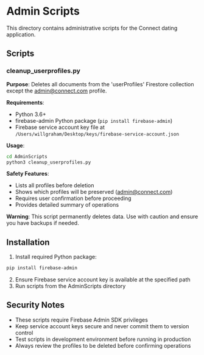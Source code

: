 # Admin Scripts

This directory contains administrative scripts for the Connect dating application.

## Scripts

### cleanup_userprofiles.py

**Purpose**: Deletes all documents from the 'userProfiles' Firestore collection except the admin@connect.com profile.

**Requirements**:
- Python 3.6+
- firebase-admin Python package (`pip install firebase-admin`)
- Firebase service account key file at `/Users/willgraham/Desktop/keys/firebase-service-account.json`

**Usage**:
```bash
cd AdminScripts
python3 cleanup_userprofiles.py
```

**Safety Features**:
- Lists all profiles before deletion
- Shows which profiles will be preserved (admin@connect.com)
- Requires user confirmation before proceeding
- Provides detailed summary of operations

**Warning**: This script permanently deletes data. Use with caution and ensure you have backups if needed.

## Installation

1. Install required Python package:
```bash
pip install firebase-admin
```

2. Ensure Firebase service account key is available at the specified path
3. Run scripts from the AdminScripts directory

## Security Notes

- These scripts require Firebase Admin SDK privileges
- Keep service account keys secure and never commit them to version control
- Test scripts in development environment before running in production
- Always review the profiles to be deleted before confirming operations
